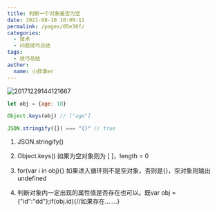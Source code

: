 ```yaml
---
title: 判断一个对象是否为空
date: 2021-08-10 10:09:11
permalink: /pages/05e36f/
categories:
  - 技术
  - 问题技巧总结
tags:
  - 技巧总结
author:
  name: 小胖墩er
---
```

![20171229144121667](https://cdn.jsdelivr.net/gh/Chubby-Duner/image-hosting@master/问题技巧总结/20171229144121667.png)

```js
let obj = {age: 18}

Object.keys(obj) // ["age"]

JSON.stringify({}) === "{}" // true
```
1. JSON.stringify()

2. Object.keys()  如果为空对象则为 [ ]，length = 0

3. for(var i in obj){} 如果进入循环则不是空对象，否则是{}，空对象则输出undefined

4. 判断对象内一定出现的属性值是否存在也可以。既var obj = {"id":"dd"};if(obj.id){//如果存在.......}